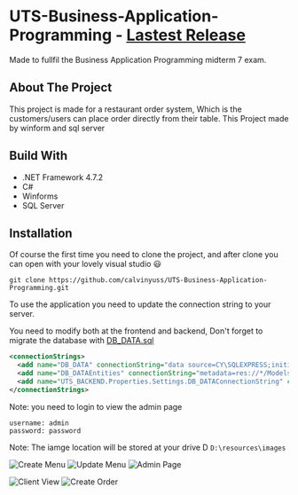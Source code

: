 # UTS-Business-Application-Programming - [Lastest Release](https://github.com/calvinyuss/UTS-Business-Application-Programming/releases/tag/v1.0-beta)
Made to fullfil the Business Application Programming midterm 7 exam.

## About The Project 
This project is made for a restaurant order system, Which is the customers/users can place order directly from their table. 
This Project made by winform and sql server

## Build With
- .NET Framework 4.7.2
- C#
- Winforms
- SQL Server

## Installation

Of course the first time you need to clone the project, and after clone you can open with your lovely visual studio :smiley:
```
git clone https://github.com/calvinyuss/UTS-Business-Application-Programming.git
```


To use the application you need to update the connection string to your server.

You need to modify both at the frontend and backend, Don't forget to migrate the database with [DB_DATA.sql](https://github.com/calvinyuss/UTS-Business-Application-Programming/blob/master/DATA_DB.sql)
```XML
<connectionStrings>
  <add name="DB_DATA" connectionString="data source=CY\SQLEXPRESS;initial catalog=DB_DATA;integrated security=True;"/>
  <add name="DB_DATAEntities" connectionString="metadata=res://*/Models.csdl|res://*/Models.ssdl|res://*/Models.msl;provider=System.Data.SqlClient;provider connection string=&quot;data source=CY\SQLEXPRESS;initial catalog=DB_DATA;integrated security=True;MultipleActiveResultSets=True;App=EntityFramework&quot;" providerName="System.Data.EntityClient"/>
  <add name="UTS_BACKEND.Properties.Settings.DB_DATAConnectionString" connectionString="Data Source=CY\SQLEXPRESS;Initial Catalog=DB_DATA;Integrated Security=True" providerName="System.Data.SqlClient"/>
</connectionStrings>
```

Note: you need to login to view the admin page
```
username: admin 
password: password
```
Note: The iamge location will be stored at your drive D `D:\resources\images`

![Create Menu](https://res.cloudinary.com/cy-uph-student/image/upload/v1605612077/UTS-BAP/1605550102968_ujbxlp.gif)
![Update Menu](https://res.cloudinary.com/cy-uph-student/image/upload/v1605612063/UTS-BAP/1605550178443_dqqxl4.gif)
![Admin Page](https://res.cloudinary.com/cy-uph-student/image/upload/v1605613433/UTS-BAP/1605613412786_eiyydq.jpg)

![Client View](https://res.cloudinary.com/cy-uph-student/image/upload/v1605613349/UTS-BAP/1605613315571_mtfg7a.jpg)
![Create Order](https://res.cloudinary.com/cy-uph-student/image/upload/v1605612991/UTS-BAP/1605612952711_twrmnm.gif)
